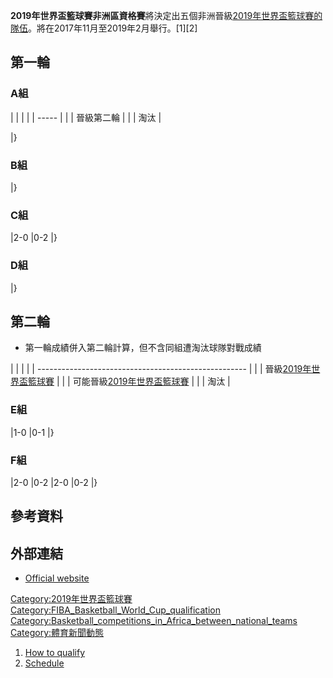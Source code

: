 **2019年世界盃籃球賽非洲區資格賽**將決定出五個非洲晉級[2019年世界盃籃球賽的隊伍](../Page/2019年世界盃籃球賽.md "wikilink")。將在2017年11月至2019年2月舉行。\[1\]\[2\]

## 第一輪

### A組

|  |       |
|  | ----- |
|  | 晉級第二輪 |
|  | 淘汰    |

|}

### B組

|}

### C組

|2-0 |0-2  |}

### D組

|}

## 第二輪

  - 第一輪成績併入第二輪計算，但不含同組遭淘汰球隊對戰成績

|  |                                                      |
|  | ---------------------------------------------------- |
|  | 晉級[2019年世界盃籃球賽](../Page/2019年世界盃籃球賽.md "wikilink")   |
|  | 可能晉級[2019年世界盃籃球賽](../Page/2019年世界盃籃球賽.md "wikilink") |
|  | 淘汰                                                   |

### E組

|1-0 |0-1 |}

### F組

|2-0 |0-2 |2-0 |0-2 |}

## 參考資料

## 外部連結

  - [Official
    website](http://www.fiba.com/basketballworldcup/2019/african-qualifiers)

[Category:2019年世界盃籃球賽](https://zh.wikipedia.org/wiki/Category:2019年世界盃籃球賽 "wikilink")
[Category:FIBA_Basketball_World_Cup_qualification](https://zh.wikipedia.org/wiki/Category:FIBA_Basketball_World_Cup_qualification "wikilink")
[Category:Basketball_competitions_in_Africa_between_national_teams](https://zh.wikipedia.org/wiki/Category:Basketball_competitions_in_Africa_between_national_teams "wikilink")
[Category:體育新聞動態](https://zh.wikipedia.org/wiki/Category:體育新聞動態 "wikilink")

1.  [How to
    qualify](http://www.fiba.com/basketballworldcup/2019/african-qualifiers/how-to-qualify)
2.  [Schedule](http://www.fiba.com/basketballworldcup/2019/african-qualifiers/fullschedule)